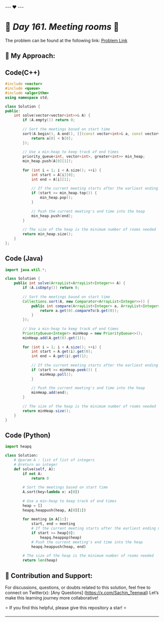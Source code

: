 --- ❤️ ---

# 🚀 _Day 161. Meeting rooms_ 🧠


The problem can be found at the following link: [Problem Link](https://www.interviewbit.com/problems/meeting-rooms/)

## 🎯 **My Approach:**


## Code(C++)
```cpp
#include <vector>
#include <queue>
#include <algorithm>
using namespace std;

class Solution {
public:
    int solve(vector<vector<int>>& A) {
        if (A.empty()) return 0;
        
        // Sort the meetings based on start time
        sort(A.begin(), A.end(), [](const vector<int>& a, const vector<int>& b) {
            return a[0] < b[0];
        });
        
        // Use a min-heap to keep track of end times
        priority_queue<int, vector<int>, greater<int>> min_heap;
        min_heap.push(A[0][1]);
        
        for (int i = 1; i < A.size(); ++i) {
            int start = A[i][0];
            int end = A[i][1];
            
            // If the current meeting starts after the earliest ending meeting, reuse that room
            if (start >= min_heap.top()) {
                min_heap.pop();
            }
            
            // Push the current meeting's end time into the heap
            min_heap.push(end);
        }
        
        // The size of the heap is the minimum number of rooms needed
        return min_heap.size();
    }
};
```

## Code (Java)

```java
import java.util.*;

class Solution {
    public int solve(ArrayList<ArrayList<Integer>> A) {
        if (A.isEmpty()) return 0;
        
        // Sort the meetings based on start time
        Collections.sort(A, new Comparator<ArrayList<Integer>>() {
            public int compare(ArrayList<Integer> a, ArrayList<Integer> b) {
                return a.get(0).compareTo(b.get(0));
            }
        });
        
        // Use a min-heap to keep track of end times
        PriorityQueue<Integer> minHeap = new PriorityQueue<>();
        minHeap.add(A.get(0).get(1));
        
        for (int i = 1; i < A.size(); ++i) {
            int start = A.get(i).get(0);
            int end = A.get(i).get(1);
            
            // If the current meeting starts after the earliest ending meeting, reuse that room
            if (start >= minHeap.peek()) {
                minHeap.poll();
            }
            
            // Push the current meeting's end time into the heap
            minHeap.add(end);
        }
        
        // The size of the heap is the minimum number of rooms needed
        return minHeap.size();
    }
}
```

## Code (Python)

```python
import heapq

class Solution:
    # @param A : list of list of integers
    # @return an integer
    def solve(self, A):
        if not A:
            return 0
        
        # Sort the meetings based on start time
        A.sort(key=lambda x: x[0])
        
        # Use a min-heap to keep track of end times
        heap = []
        heapq.heappush(heap, A[0][1])
        
        for meeting in A[1:]:
            start, end = meeting
            # If the current meeting starts after the earliest ending meeting, reuse that room
            if start >= heap[0]:
                heapq.heappop(heap)
            # Push the current meeting's end time into the heap
            heapq.heappush(heap, end)
        
        # The size of the heap is the minimum number of rooms needed
        return len(heap)
```



## 🎯 **Contribution and Support:**

For discussions, questions, or doubts related to this solution, feel free to connect on Twitter(x): [Any Questions] (https://x.com/Sachin_Teenwal) Let’s make this learning journey more collaborative!

⭐ If you find this helpful, please give this repository a star! ⭐

---
